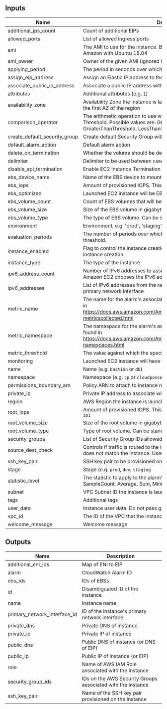 ## Inputs

| Name | Description | Type | Default | Required |
|------|-------------|:----:|:-----:|:-----:|
| additional_ips_count | Count of additional EIPs | number | `0` | no |
| allowed_ports | List of allowed ingress ports | list(number) | `<list>` | no |
| ami | The AMI to use for the instance. By default it is the AMI provided by Amazon with Ubuntu 16.04 | string | `` | no |
| ami_owner | Owner of the given AMI (ignored if `ami` unset) | string | `` | no |
| applying_period | The period in seconds over which the specified statistic is applied | number | `60` | no |
| assign_eip_address | Assign an Elastic IP address to the instance | bool | `true` | no |
| associate_public_ip_address | Associate a public IP address with the instance | bool | `true` | no |
| attributes | Additional attributes (e.g. `1`) | list(string) | `<list>` | no |
| availability_zone | Availability Zone the instance is launched in. If not set, will be launched in the first AZ of the region | string | `` | no |
| comparison_operator | The arithmetic operation to use when comparing the specified Statistic and Threshold. Possible values are: GreaterThanOrEqualToThreshold, GreaterThanThreshold, LessThanThreshold, LessThanOrEqualToThreshold. | string | `GreaterThanOrEqualToThreshold` | no |
| create_default_security_group | Create default Security Group with only Egress traffic allowed | bool | `true` | no |
| default_alarm_action | Default alerm action | string | `action/actions/AWS_EC2.InstanceId.Reboot/1.0` | no |
| delete_on_termination | Whether the volume should be destroyed on instance termination | bool | `true` | no |
| delimiter | Delimiter to be used between `name`, `namespace`, `stage`, etc. | string | `-` | no |
| disable_api_termination | Enable EC2 Instance Termination Protection | bool | `false` | no |
| ebs_device_name | Name of the EBS device to mount | list(string) | `<list>` | no |
| ebs_iops | Amount of provisioned IOPS. This must be set with a volume_type of io1 | number | `0` | no |
| ebs_optimized | Launched EC2 instance will be EBS-optimized | bool | `false` | no |
| ebs_volume_count | Count of EBS volumes that will be attached to the instance | number | `0` | no |
| ebs_volume_size | Size of the EBS volume in gigabytes | number | `10` | no |
| ebs_volume_type | The type of EBS volume. Can be standard, gp2 or io1 | string | `gp2` | no |
| environment | Environment, e.g. 'prod', 'staging', 'dev', 'pre-prod', 'UAT' | string | `` | no |
| evaluation_periods | The number of periods over which data is compared to the specified threshold. | number | `5` | no |
| instance_enabled | Flag to control the instance creation. Set to false if it is necessary to skip instance creation | bool | `true` | no |
| instance_type | The type of the instance | string | `t2.micro` | no |
| ipv6_address_count | Number of IPv6 addresses to associate with the primary network interface. Amazon EC2 chooses the IPv6 addresses from the range of your subnet | number | `0` | no |
| ipv6_addresses | List of IPv6 addresses from the range of the subnet to associate with the primary network interface | list(string) | `<list>` | no |
| metric_name | The name for the alarm's associated metric. Allowed values can be found in https://docs.aws.amazon.com/AmazonCloudWatch/latest/monitoring/ec2-metricscollected.html | string | `StatusCheckFailed_Instance` | no |
| metric_namespace | The namespace for the alarm's associated metric. Allowed values can be found in https://docs.aws.amazon.com/AmazonCloudWatch/latest/monitoring/aws-namespaces.html | string | `AWS/EC2` | no |
| metric_threshold | The value against which the specified statistic is compared | number | `1` | no |
| monitoring | Launched EC2 instance will have detailed monitoring enabled | bool | `true` | no |
| name | Name  (e.g. `bastion` or `db`) | string | - | yes |
| namespace | Namespace (e.g. `cp` or `cloudposse`) | string | `` | no |
| permissions_boundary_arn | Policy ARN to attach to instance role as a permissions boundary | string | `` | no |
| private_ip | Private IP address to associate with the instance in the VPC | string | `` | no |
| region | AWS Region the instance is launched in | string | `` | no |
| root_iops | Amount of provisioned IOPS. This must be set if root_volume_type is set to `io1` | number | `0` | no |
| root_volume_size | Size of the root volume in gigabytes | number | `10` | no |
| root_volume_type | Type of root volume. Can be standard, gp2 or io1 | string | `gp2` | no |
| security_groups | List of Security Group IDs allowed to connect to the instance | list(string) | `<list>` | no |
| source_dest_check | Controls if traffic is routed to the instance when the destination address does not match the instance. Used for NAT or VPNs | bool | `true` | no |
| ssh_key_pair | SSH key pair to be provisioned on the instance | string | - | yes |
| stage | Stage (e.g. `prod`, `dev`, `staging` | string | `` | no |
| statistic_level | The statistic to apply to the alarm's associated metric. Allowed values are: SampleCount, Average, Sum, Minimum, Maximum | string | `Maximum` | no |
| subnet | VPC Subnet ID the instance is launched in | string | - | yes |
| tags | Additional tags | map(string) | `<map>` | no |
| user_data | Instance user data. Do not pass gzip-compressed data via this argument | string | `` | no |
| vpc_id | The ID of the VPC that the instance security group belongs to | string | - | yes |
| welcome_message | Welcome message | string | `` | no |

## Outputs

| Name | Description |
|------|-------------|
| additional_eni_ids | Map of ENI to EIP |
| alarm | CloudWatch Alarm ID |
| ebs_ids | IDs of EBSs |
| id | Disambiguated ID of the instance |
| name | Instance name |
| primary_network_interface_id | ID of the instance's primary network interface |
| private_dns | Private DNS of instance |
| private_ip | Private IP of instance |
| public_dns | Public DNS of instance (or DNS of EIP) |
| public_ip | Public IP of instance (or EIP) |
| role | Name of AWS IAM Role associated with the instance |
| security_group_ids | IDs on the AWS Security Groups associated with the instance |
| ssh_key_pair | Name of the SSH key pair provisioned on the instance |

